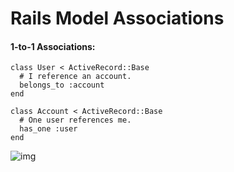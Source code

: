 # Rails Model Associations

#### 1-to-1 Associations:

	class User < ActiveRecord::Base
	  # I reference an account.
	  belongs_to :account
	end
	
	class Account < ActiveRecord::Base
	  # One user references me.
	  has_one :user
	end
	
![img](http://guides.rubyonrails.org/images/belongs_to.png)